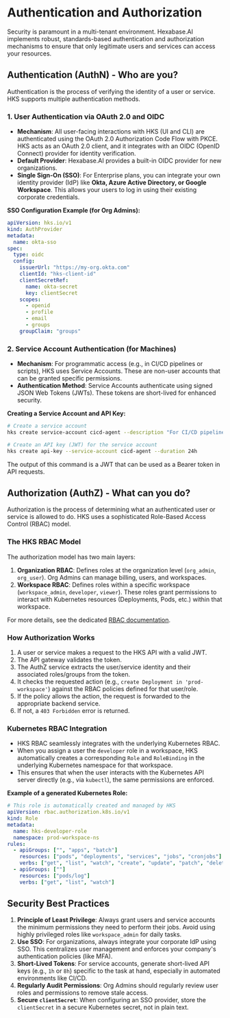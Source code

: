 # Authentication and Authorization

Security is paramount in a multi-tenant environment. Hexabase.AI implements robust, standards-based authentication and authorization mechanisms to ensure that only legitimate users and services can access your resources.

## Authentication (AuthN) - Who are you?

Authentication is the process of verifying the identity of a user or service. HKS supports multiple authentication methods.

### 1. User Authentication via OAuth 2.0 and OIDC

- **Mechanism**: All user-facing interactions with HKS (UI and CLI) are authenticated using the OAuth 2.0 Authorization Code Flow with PKCE. HKS acts as an OAuth 2.0 client, and it integrates with an OIDC (OpenID Connect) provider for identity verification.
- **Default Provider**: Hexabase.AI provides a built-in OIDC provider for new organizations.
- **Single Sign-On (SSO)**: For Enterprise plans, you can integrate your own identity provider (IdP) like **Okta, Azure Active Directory, or Google Workspace**. This allows your users to log in using their existing corporate credentials.

**SSO Configuration Example (for Org Admins):**

```yaml
apiVersion: hks.io/v1
kind: AuthProvider
metadata:
  name: okta-sso
spec:
  type: oidc
  config:
    issuerUrl: "https://my-org.okta.com"
    clientId: "hks-client-id"
    clientSecretRef:
      name: okta-secret
      key: clientSecret
    scopes:
      - openid
      - profile
      - email
      - groups
    groupClaim: "groups"
```

### 2. Service Account Authentication (for Machines)

- **Mechanism**: For programmatic access (e.g., in CI/CD pipelines or scripts), HKS uses Service Accounts. These are non-user accounts that can be granted specific permissions.
- **Authentication Method**: Service Accounts authenticate using signed JSON Web Tokens (JWTs). These tokens are short-lived for enhanced security.

**Creating a Service Account and API Key:**

```bash
# Create a service account
hks create service-account cicd-agent --description "For CI/CD pipeline"

# Create an API key (JWT) for the service account
hks create api-key --service-account cicd-agent --duration 24h
```

The output of this command is a JWT that can be used as a Bearer token in API requests.

## Authorization (AuthZ) - What can you do?

Authorization is the process of determining what an authenticated user or service is allowed to do. HKS uses a sophisticated Role-Based Access Control (RBAC) model.

### The HKS RBAC Model

The authorization model has two main layers:

1.  **Organization RBAC**: Defines roles at the organization level (`org_admin`, `org_user`). Org Admins can manage billing, users, and workspaces.
2.  **Workspace RBAC**: Defines roles within a specific workspace (`workspace_admin`, `developer`, `viewer`). These roles grant permissions to interact with Kubernetes resources (Deployments, Pods, etc.) within that workspace.

For more details, see the dedicated [RBAC documentation](../rbac/).

### How Authorization Works

1.  A user or service makes a request to the HKS API with a valid JWT.
2.  The API gateway validates the token.
3.  The AuthZ service extracts the user/service identity and their associated roles/groups from the token.
4.  It checks the requested action (e.g., `create Deployment in 'prod-workspace'`) against the RBAC policies defined for that user/role.
5.  If the policy allows the action, the request is forwarded to the appropriate backend service.
6.  If not, a `403 Forbidden` error is returned.

### Kubernetes RBAC Integration

- HKS RBAC seamlessly integrates with the underlying Kubernetes RBAC.
- When you assign a user the `developer` role in a workspace, HKS automatically creates a corresponding `Role` and `RoleBinding` in the underlying Kubernetes namespace for that workspace.
- This ensures that when the user interacts with the Kubernetes API server directly (e.g., via `kubectl`), the same permissions are enforced.

**Example of a generated Kubernetes Role:**

```yaml
# This role is automatically created and managed by HKS
apiVersion: rbac.authorization.k8s.io/v1
kind: Role
metadata:
  name: hks-developer-role
  namespace: prod-workspace-ns
rules:
  - apiGroups: ["", "apps", "batch"]
    resources: ["pods", "deployments", "services", "jobs", "cronjobs"]
    verbs: ["get", "list", "watch", "create", "update", "patch", "delete"]
  - apiGroups: [""]
    resources: ["pods/log"]
    verbs: ["get", "list", "watch"]
```

## Security Best Practices

1.  **Principle of Least Privilege**: Always grant users and service accounts the minimum permissions they need to perform their jobs. Avoid using highly privileged roles like `workspace_admin` for daily tasks.
2.  **Use SSO**: For organizations, always integrate your corporate IdP using SSO. This centralizes user management and enforces your company's authentication policies (like MFA).
3.  **Short-Lived Tokens**: For service accounts, generate short-lived API keys (e.g., `1h` or `8h`) specific to the task at hand, especially in automated environments like CI/CD.
4.  **Regularly Audit Permissions**: Org Admins should regularly review user roles and permissions to remove stale access.
5.  **Secure `clientSecret`**: When configuring an SSO provider, store the `clientSecret` in a secure Kubernetes secret, not in plain text.
